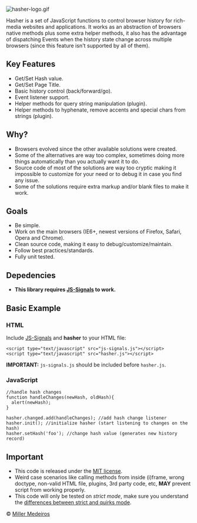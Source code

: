 ![hasher-logo.gif](https://github.com/millermedeiros/Hasher/raw/master/assets/hasher-logo.gif)

Hasher is a set of JavaScript functions to control browser history for rich-media websites and applications.
It works as an abstraction of browsers native methods plus some extra helper methods, it also has the advantage of dispatching Events when the history state change across multiple browsers (since this feature isn't supported by all of them).

## Key Features ##

 - Get/Set Hash value.
 - Get/Set Page Title.
 - Basic history control (back/forward/go).
 - Event listener support.
 - Helper methods for query string manipulation (plugin).
 - Helper methods to hyphenate, remove accents and special chars from strings (plugin).

## Why? ##

 - Browsers evolved since the other available solutions were created.
 - Some of the alternatives are way too complex, sometimes doing more things automatically than you actually want it to do.
 - Source code of most of the solutions are way too cryptic making it impossible to customize for your need or to debug it in case you find any issue.
 - Some of the solutions require extra markup and/or blank files to make it work.

## Goals ##

 - Be simple.
 - Work on the main browsers (IE6+, newest versions of Firefox, Safari, Opera and Chrome).
 - Clean source code, making it easy to debug/customize/maintain.
 - Follow best practices/standards.
 - Fully unit tested.

## Depedencies ##

 - **This library requires [JS-Signals](http://millermedeiros.github.com/js-signals/) to work.**

## Basic Example ##

### HTML ###

Include [JS-Signals](http://millermedeiros.github.com/js-signals/) and **hasher** to your HTML file:

    <script type="text/javascript" src="js-signals.js"></script>
    <script type="text/javascript" src="hasher.js"></script>

**IMPORTANT:** `js-signals.js` should be included before `hasher.js`. 

### JavaScript ###

    //handle hash changes
    function handleChanges(newHash, oldHash){
      alert(newHash);
    }
    
    hasher.changed.add(handleChanges); //add hash change listener
    hasher.init(); //initialize hasher (start listening to changes on the hash)
    hasher.setHash('foo'); //change hash value (generates new history record)

## Important ##

 - This code is released under the [MIT license](http://www.opensource.org/licenses/mit-license.php).
 - Weird case scenarios like calling methods from inside (i)frame, wrong doctype, non-valid HTML file, plugins, 3rd party code, etc, **MAY** prevent script from working properly.
 - This code will only be tested on *strict mode*, make sure you understand the [differences between strict and quirks mode](http://www.quirksmode.org/css/quirksmode.html).

&copy; [Miller Medeiros](http://www.millermedeiros.com)